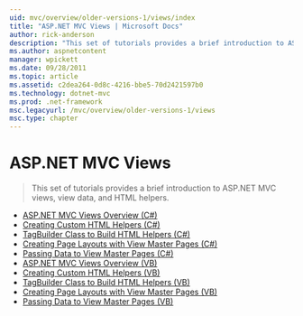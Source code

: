 ```yaml
---
uid: mvc/overview/older-versions-1/views/index
title: "ASP.NET MVC Views | Microsoft Docs"
author: rick-anderson
description: "This set of tutorials provides a brief introduction to ASP.NET MVC views, view data, and HTML helpers."
ms.author: aspnetcontent
manager: wpickett
ms.date: 09/28/2011
ms.topic: article
ms.assetid: c2dea264-0d8c-4216-bbe5-70d2421597b0
ms.technology: dotnet-mvc
ms.prod: .net-framework
msc.legacyurl: /mvc/overview/older-versions-1/views
msc.type: chapter
---
```

ASP.NET MVC Views
====================
> This set of tutorials provides a brief introduction to ASP.NET MVC views, view data, and HTML helpers.


- [ASP.NET MVC Views Overview (C#)](asp-net-mvc-views-overview-cs.md)
- [Creating Custom HTML Helpers (C#)](creating-custom-html-helpers-cs.md)
- [TagBuilder Class to Build HTML Helpers (C#)](using-the-tagbuilder-class-to-build-html-helpers-cs.md)
- [Creating Page Layouts with View Master Pages (C#)](creating-page-layouts-with-view-master-pages-cs.md)
- [Passing Data to View Master Pages (C#)](passing-data-to-view-master-pages-cs.md)
- [ASP.NET MVC Views Overview (VB)](asp-net-mvc-views-overview-vb.md)
- [Creating Custom HTML Helpers (VB)](creating-custom-html-helpers-vb.md)
- [TagBuilder Class to Build HTML Helpers (VB)](using-the-tagbuilder-class-to-build-html-helpers-vb.md)
- [Creating Page Layouts with View Master Pages (VB)](creating-page-layouts-with-view-master-pages-vb.md)
- [Passing Data to View Master Pages (VB)](passing-data-to-view-master-pages-vb.md)
